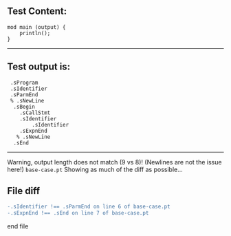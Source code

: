 
Test Content: 
-------------------------
```
mod main (output) {
    println();
}
```
------------------------
Test output is: 
-------------------------
```
 .sProgram
 .sIdentifier
 .sParmEnd
 % .sNewLine
  .sBegin
    .sCallStmt
    .sIdentifier
        .sIdentifier
    .sExpnEnd
   % .sNewLine
  .sEnd

```
------------------------
Warning, output length does not match (9 vs 8)!  (Newlines are not the issue here!) `base-case.pt`
Showing as much of the diff as possible...

File diff
-------------------------
```diff
-.sIdentifier !== .sParmEnd on line 6 of base-case.pt
-.sExpnEnd !== .sEnd on line 7 of base-case.pt

```
end file
